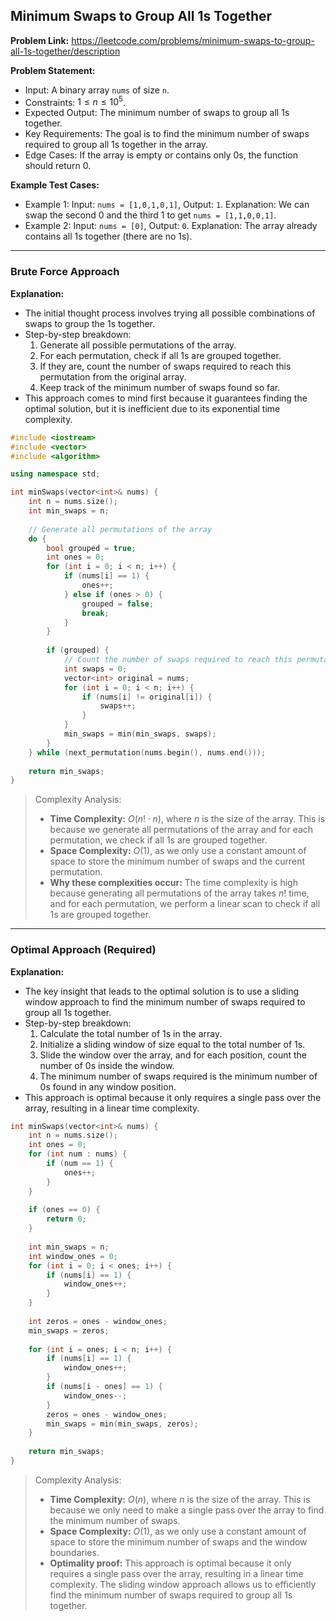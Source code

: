 ## Minimum Swaps to Group All 1s Together

**Problem Link:** https://leetcode.com/problems/minimum-swaps-to-group-all-1s-together/description

**Problem Statement:**
- Input: A binary array `nums` of size `n`.
- Constraints: $1 \leq n \leq 10^5$.
- Expected Output: The minimum number of swaps to group all 1s together.
- Key Requirements: The goal is to find the minimum number of swaps required to group all 1s together in the array.
- Edge Cases: If the array is empty or contains only 0s, the function should return 0.

**Example Test Cases:**
- Example 1: Input: `nums = [1,0,1,0,1]`, Output: `1`. Explanation: We can swap the second 0 and the third 1 to get `nums = [1,1,0,0,1]`.
- Example 2: Input: `nums = [0]`, Output: `0`. Explanation: The array already contains all 1s together (there are no 1s).

---

### Brute Force Approach

**Explanation:**
- The initial thought process involves trying all possible combinations of swaps to group the 1s together.
- Step-by-step breakdown:
  1. Generate all possible permutations of the array.
  2. For each permutation, check if all 1s are grouped together.
  3. If they are, count the number of swaps required to reach this permutation from the original array.
  4. Keep track of the minimum number of swaps found so far.
- This approach comes to mind first because it guarantees finding the optimal solution, but it is inefficient due to its exponential time complexity.

```cpp
#include <iostream>
#include <vector>
#include <algorithm>

using namespace std;

int minSwaps(vector<int>& nums) {
    int n = nums.size();
    int min_swaps = n;
    
    // Generate all permutations of the array
    do {
        bool grouped = true;
        int ones = 0;
        for (int i = 0; i < n; i++) {
            if (nums[i] == 1) {
                ones++;
            } else if (ones > 0) {
                grouped = false;
                break;
            }
        }
        
        if (grouped) {
            // Count the number of swaps required to reach this permutation
            int swaps = 0;
            vector<int> original = nums;
            for (int i = 0; i < n; i++) {
                if (nums[i] != original[i]) {
                    swaps++;
                }
            }
            min_swaps = min(min_swaps, swaps);
        }
    } while (next_permutation(nums.begin(), nums.end()));
    
    return min_swaps;
}
```

> Complexity Analysis:
> - **Time Complexity:** $O(n! \cdot n)$, where $n$ is the size of the array. This is because we generate all permutations of the array and for each permutation, we check if all 1s are grouped together.
> - **Space Complexity:** $O(1)$, as we only use a constant amount of space to store the minimum number of swaps and the current permutation.
> - **Why these complexities occur:** The time complexity is high because generating all permutations of the array takes $n!$ time, and for each permutation, we perform a linear scan to check if all 1s are grouped together.

---

### Optimal Approach (Required)

**Explanation:**
- The key insight that leads to the optimal solution is to use a sliding window approach to find the minimum number of swaps required to group all 1s together.
- Step-by-step breakdown:
  1. Calculate the total number of 1s in the array.
  2. Initialize a sliding window of size equal to the total number of 1s.
  3. Slide the window over the array, and for each position, count the number of 0s inside the window.
  4. The minimum number of swaps required is the minimum number of 0s found in any window position.
- This approach is optimal because it only requires a single pass over the array, resulting in a linear time complexity.

```cpp
int minSwaps(vector<int>& nums) {
    int n = nums.size();
    int ones = 0;
    for (int num : nums) {
        if (num == 1) {
            ones++;
        }
    }
    
    if (ones == 0) {
        return 0;
    }
    
    int min_swaps = n;
    int window_ones = 0;
    for (int i = 0; i < ones; i++) {
        if (nums[i] == 1) {
            window_ones++;
        }
    }
    
    int zeros = ones - window_ones;
    min_swaps = zeros;
    
    for (int i = ones; i < n; i++) {
        if (nums[i] == 1) {
            window_ones++;
        }
        if (nums[i - ones] == 1) {
            window_ones--;
        }
        zeros = ones - window_ones;
        min_swaps = min(min_swaps, zeros);
    }
    
    return min_swaps;
}
```

> Complexity Analysis:
> - **Time Complexity:** $O(n)$, where $n$ is the size of the array. This is because we only need to make a single pass over the array to find the minimum number of swaps.
> - **Space Complexity:** $O(1)$, as we only use a constant amount of space to store the minimum number of swaps and the window boundaries.
> - **Optimality proof:** This approach is optimal because it only requires a single pass over the array, resulting in a linear time complexity. The sliding window approach allows us to efficiently find the minimum number of swaps required to group all 1s together.